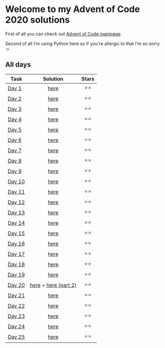 # Welcome to my Advent of Code 2020 solutions

First of all you can check out [Advent of Code mainpage](https://adventofcode.com/2020).

Second of all I'm using Python here so if you're allergic to that I'm so sorry :>

## All days

| Task | Solution | Stars |
| ------------- | :-------------: | :----: |
| [Day 1](https://adventofcode.com/2020/day/1) | [here](src/Day1.py) | :star::star: |
| [Day 2](https://adventofcode.com/2020/day/2) | [here](src/Day2.py) | :star::star: |
| [Day 3](https://adventofcode.com/2020/day/3) | [here](src/Day3.py) | :star::star: |
| [Day 4](https://adventofcode.com/2020/day/4) | [here](src/Day4.py) | :star::star: |
| [Day 5](https://adventofcode.com/2020/day/5) | [here](src/Day5.py) | :star::star: |
| [Day 6](https://adventofcode.com/2020/day/6) | [here](src/Day6.py) | :star::star: |
| [Day 7](https://adventofcode.com/2020/day/7) | [here](src/Day7.py) | :star::star: |
| [Day 8](https://adventofcode.com/2020/day/8) | [here](src/Day8.py) | :star::star: |
| [Day 9](https://adventofcode.com/2020/day/9) | [here](src/Day9.py) | :star::star: |
| [Day 10](https://adventofcode.com/2020/day/10) | [here](src/Day10.py) | :star::star: |
| [Day 11](https://adventofcode.com/2020/day/11) | [here](src/Day11.py) | :star::star: |
| [Day 12](https://adventofcode.com/2020/day/12) | [here](src/Day12.py) | :star::star: |
| [Day 13](https://adventofcode.com/2020/day/13) | [here](src/Day13.py) | :star::star: |
| [Day 14](https://adventofcode.com/2020/day/14) | [here](src/Day14.py) | :star::star: |
| [Day 15](https://adventofcode.com/2020/day/15) | [here](src/Day15.py) | :star::star: |
| [Day 16](https://adventofcode.com/2020/day/16) | [here](src/Day16.py) | :star::star: |
| [Day 17](https://adventofcode.com/2020/day/17) | [here](src/Day17.py) | :star::star: |
| [Day 18](https://adventofcode.com/2020/day/18) | [here](src/Day18.py) | :star::star: |
| [Day 19](https://adventofcode.com/2020/day/19) | [here](src/Day19.py) | :star::star: |
| [Day 20](https://adventofcode.com/2020/day/20) | [here](src/Day20.py) + [here (part 2)](src/Day20-2.py) | :star::star: |
| [Day 21](https://adventofcode.com/2020/day/21) | [here](src/Day21.py) | :star::star: |
| [Day 22](https://adventofcode.com/2020/day/22) | [here](src/Day22.py) | :star::star: |
| [Day 23](https://adventofcode.com/2020/day/23) | [here](src/Day23.py) | :star::star: |
| [Day 24](https://adventofcode.com/2020/day/24) | [here](src/Day24.py) | :star::star: |
| [Day 25](https://adventofcode.com/2020/day/25) | [here](src/Day25.py) | :star::star: |
